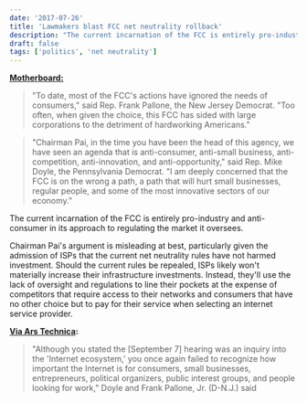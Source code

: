```yaml
---
date: '2017-07-26'
title: 'Lawmakers blast FCC net neutrality rollback'
description: "The current incarnation of the FCC is entirely pro-industry and anti-consumer in its approach to regulating the market it oversees."
draft: false
tags: ['politics', 'net neutrality']
---
```


**[Motherboard:](https://motherboard.vice.com/en_us/article/j5qzm8/democratic-lawmakers-blast-trumps-fcc-for-anti-consumer-agenda)**

> "To date, most of the FCC's actions have ignored the needs of consumers," said Rep. Frank Pallone, the New Jersey Democrat. "Too often, when given the choice, this FCC has sided with large corporations to the detriment of hardworking Americans."<!-- excerpt -->

> "Chairman Pai, in the time you have been the head of this agency, we have seen an agenda that is anti-consumer, anti-small business, anti-competition, anti-innovation, and anti-opportunity," said Rep. Mike Doyle, the Pennsylvania Democrat. "I am deeply concerned that the FCC is on the wrong a path, a path that will hurt small businesses, regular people, and some of the most innovative sectors of our economy."

The current incarnation of the FCC is entirely pro-industry and anti-consumer in its approach to regulating the market it oversees.

Chairman Pai's argument is misleading at best, particularly given the admission of ISPs that the current net neutrality rules have not harmed investment. Should the current rules be repealed, ISPs likely won't materially increase their infrastructure investments. Instead, they'll use the lack of oversight and regulations to line their pockets at the expense of competitors that require access to their networks and consumers that have no other choice but to pay for their service when selecting an internet service provider.

**[Via Ars Technica](https://arstechnica.com/?p=1138213):**

> "Although you stated the [September 7] hearing was an inquiry into the 'Internet ecosystem,' you once again failed to recognize how important the Internet is for consumers, small businesses, entrepreneurs, political organizers, public interest groups, and people looking for work," Doyle and Frank Pallone, Jr. (D-N.J.) said
